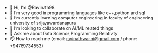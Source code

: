 - 👋 Hi, I’m @Ravinath98
- 👀 I’m very good in programming languages like c++,python and sql
- 🌱 I’m currently learning computer engineering in faculty of engineering university of srijayawardanapura
- 💞️ I’m looking to collaborate on AI/ML related things
- 💬 Ask me about Data Science,Programming Relativity
- 📫 How to reach me (email: ravinathwanni@gmail.com / phone: +94769734553)

<!---
Ravinath98/Ravinath98 is a ✨ special ✨ repository because its `README.md` (this file) appears on your GitHub profile.
You can click the Preview link to take a look at your changes.
--->
